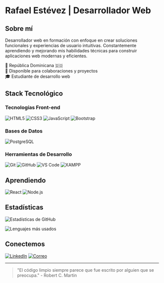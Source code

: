 # Rafael Estévez | Desarrollador Web

## Sobre mí
Desarrollador web en formación con enfoque en crear soluciones funcionales y experiencias de usuario intuitivas. Constantemente aprendiendo y mejorando mis habilidades técnicas para construir aplicaciones web modernas y eficientes.

📍 República Dominicana 🇩🇴  
💼 Disponible para colaboraciones y proyectos  
🎓 Estudiante de desarrollo web

## Stack Tecnológico

### Tecnologías Front-end
![HTML5](https://img.shields.io/badge/-HTML5-E34F26?style=flat-square&logo=html5&logoColor=white)
![CSS3](https://img.shields.io/badge/-CSS3-1572B6?style=flat-square&logo=css3&logoColor=white)
![JavaScript](https://img.shields.io/badge/-JavaScript-F7DF1E?style=flat-square&logo=javascript&logoColor=black)
![Bootstrap](https://img.shields.io/badge/-Bootstrap-7952B3?style=flat-square&logo=bootstrap&logoColor=white)

### Bases de Datos
![PostgreSQL](https://img.shields.io/badge/-PostgreSQL-336791?style=flat-square&logo=postgresql&logoColor=white)

### Herramientas de Desarrollo
![Git](https://img.shields.io/badge/-Git-F05032?style=flat-square&logo=git&logoColor=white)
![GitHub](https://img.shields.io/badge/-GitHub-181717?style=flat-square&logo=github&logoColor=white)
![VS Code](https://img.shields.io/badge/-VS_Code-007ACC?style=flat-square&logo=visual-studio-code&logoColor=white)
![XAMPP](https://img.shields.io/badge/-XAMPP-FB7A24?style=flat-square&logo=xampp&logoColor=white)

## Aprendiendo
![React](https://img.shields.io/badge/-React-61DAFB?style=flat-square&logo=react&logoColor=black)
![Node.js](https://img.shields.io/badge/-Node.js-339933?style=flat-square&logo=node.js&logoColor=white)

## Estadísticas

![Estadísticas de GitHub](https://github-readme-stats.vercel.app/api?username=rafaelestevezdev&show_icons=true&theme=tokyonight&hide_border=true&count_private=true)

![Lenguajes más usados](https://github-readme-stats.vercel.app/api/top-langs/?username=rafaelestevezdev&layout=compact&theme=tokyonight&hide_border=true)

## Conectemos

[![LinkedIn](https://img.shields.io/badge/-LinkedIn-0077B5?style=flat-square&logo=linkedin&logoColor=white)](https://linkedin.com/in/rafaelestevezdev)
[![Correo](https://img.shields.io/badge/-Correo-D14836?style=flat-square&logo=gmail&logoColor=white)](mailto:tucorreo@ejemplo.com)


---

> "El código limpio siempre parece que fue escrito por alguien que se preocupa." - Robert C. Martin
